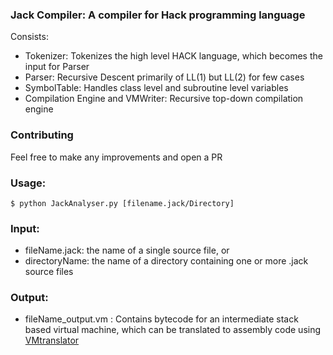 ### Jack Compiler: A compiler for Hack programming language


Consists:
  - Tokenizer: Tokenizes the high level HACK language, which becomes the input for Parser
  - Parser: Recursive Descent primarily of LL(1) but LL(2) for few cases
  - SymbolTable: Handles class level and subroutine level variables
  - Compilation Engine and VMWriter: Recursive top-down compilation engine

### Contributing
Feel free to make any improvements and open a PR

### Usage:
`$ python JackAnalyser.py [filename.jack/Directory]`

### Input:

 - fileName.jack: the name of a single source file, or
 - directoryName: the name of a directory containing one or more .jack source files

### Output:
 - fileName_output.vm : Contains bytecode for an intermediate stack based virtual machine, which can be translated to assembly code using [VMtranslator](https://github.com/GauthamGoli/VMtranslator)
